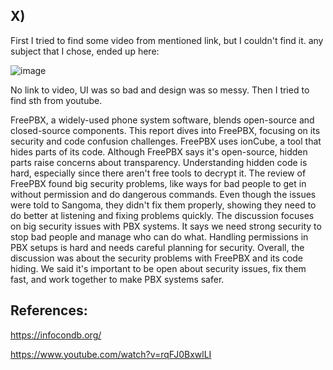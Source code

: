 ## X)
First I tried to find some video from mentioned link, but I couldn't find it. any subject that I chose, ended up here: 

![image](https://github.com/KianaMo/Information-security-HW/assets/103313085/835690a3-f870-4f77-9b02-6facedecae12)

No link to video, UI was so bad and design was so messy. Then I tried to find sth from youtube. 

FreePBX, a widely-used phone system software, blends open-source and closed-source components. This report dives into FreePBX, focusing on its security and code confusion challenges. FreePBX uses ionCube, a tool that hides parts of its code. Although FreePBX says it's open-source, hidden parts raise concerns about transparency.
Understanding hidden code is hard, especially since there aren't free tools to decrypt it. The review of FreePBX found big security problems, like ways for bad people to get in without permission and do dangerous commands. Even though the issues were told to Sangoma, they didn't fix them properly, showing they need to do better at listening and fixing problems quickly.
The discussion focuses on big security issues with PBX systems. It says we need strong security to stop bad people and manage who can do what. Handling permissions in PBX setups is hard and needs careful planning for security.
Overall, the discussion was about the security problems with FreePBX and its code hiding. We said it's important to be open about security issues, fix them fast, and work together to make PBX systems safer.




## References:
https://infocondb.org/

https://www.youtube.com/watch?v=rqFJ0BxwlLI
